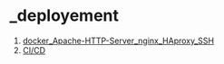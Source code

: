 # _deployement

1. [docker_Apache-HTTP-Server_nginx_HAproxy_SSH](../../InternetServiceArchitecture/09%20deployment%20introduction.pdf)
2. [CI/CD](CI-CD.md)